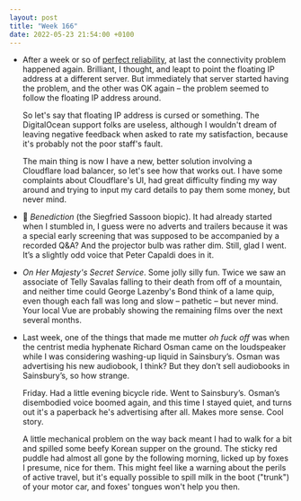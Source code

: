 ```yaml
---
layout: post
title: "Week 166"
date: 2022-05-23 21:54:00 +0100
---
```


- After a week or so of [perfect reliability](https://stats.uptimerobot.com/EyB85slPnq), at last the connectivity problem happened again. Brilliant, I thought, and leapt to point the floating IP address at a different server. But immediately that server started having the problem, and the other was OK again – the problem seemed to follow the floating IP address around.

  So let's say that floating IP address is cursed or something. The DigitalOcean support folks are useless, although I wouldn't dream of leaving negative feedback when asked to rate my satisfaction, because it's probably not the poor staff's fault.

  The main thing is now I have a new, better solution involving a Cloudflare load balancer, so let's see how that works out. I have some complaints about Cloudflare's UI, had great difficulty finding my way around and trying to input my card details to pay them some money, but never mind.

- 🎦 _Benediction_ (the Siegfried Sassoon biopic). It had already started when I stumbled in, I guess were no adverts and trailers because it was a special early screening that was supposed to be accompanied by a recorded Q&A? And the projector bulb was rather dim. Still, glad I went. It’s a slightly odd voice that Peter Capaldi does in it.

- _On Her Majesty's Secret Service_. Some jolly silly fun. Twice we saw an associate of Telly Savalas falling to their death from off of a mountain, and neither time could George Lazenby's Bond think of a lame quip, even though each fall was long and slow – pathetic – but never mind. Your local Vue are probably showing the remaining films over the next several months.

- Last week, one of the things that made me mutter _oh fuck off_ was when the centrist media hyphenate Richard Osman came on the loudspeaker while I was considering washing-up liquid in Sainsbury’s. Osman was advertising his new audiobook, I think? But they don’t sell audiobooks in Sainsbury’s, so how strange.

  Friday. Had a little evening bicycle ride. Went to Sainsbury’s. Osman’s disembodied voice boomed again, and this time I stayed quiet, and turns out it's a paperback he's advertising after all. Makes more sense. Cool story.

  A little mechanical problem on the way back meant I had to walk for a bit and spilled some beefy Korean supper on the ground. The sticky red puddle had almost all gone by the following morning, licked up by foxes I presume, nice for them. This might feel like a warning about the perils of active travel, but it's equally possible to spill milk in the boot ("trunk") of your motor car, and foxes' tongues won't help you then.


